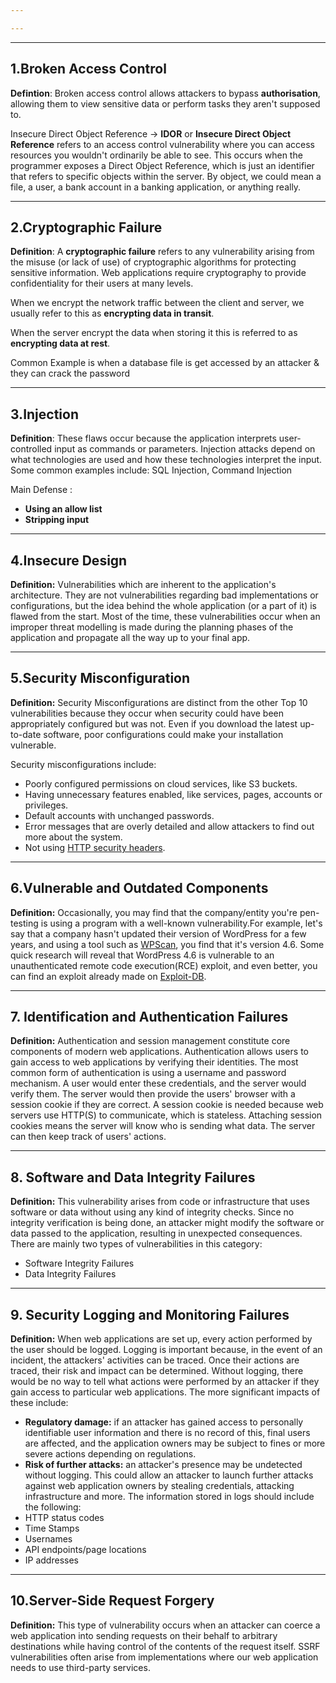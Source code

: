 ```yaml
---

---
```

---
## 1.Broken Access Control
**Defintion**: 
Broken access control allows attackers to bypass **authorisation**, allowing them to view sensitive data or perform tasks they aren't supposed to.

Insecure Direct Object Reference -> **IDOR** or **Insecure Direct Object Reference** refers to an access control vulnerability where you can access resources you wouldn't ordinarily be able to see. This occurs when the programmer exposes a Direct Object Reference, which is just an identifier that refers to specific objects within the server. By object, we could mean a file, a user, a bank account in a banking application, or anything really.

---
## 2.Cryptographic Failure
**Definition**:
A **cryptographic failure** refers to any vulnerability arising from the misuse (or lack of use) of cryptographic algorithms for protecting sensitive information. Web applications require cryptography to provide confidentiality for their users at many levels.

When we encrypt the network traffic between the client and server, we usually refer to this as **encrypting data in transit**.

When the server encrypt the data when storing it this is referred to as **encrypting data at rest**.

Common Example is when a database file is get accessed by an attacker & they can crack the password

---
## 3.Injection
**Definition**:
These flaws occur because the application interprets user-controlled input as commands or parameters. Injection attacks depend on what technologies are used and how these technologies interpret the input. Some common examples include: SQL Injection, Command Injection

Main Defense :
- **Using an allow list**
- **Stripping input**

----

## 4.Insecure Design
**Definition:**
Vulnerabilities which are inherent to the application's architecture. They are not vulnerabilities regarding bad implementations or configurations, but the idea behind the whole application (or a part of it) is flawed from the start. Most of the time, these vulnerabilities occur when an improper threat modelling is made during the planning phases of the application and propagate all the way up to your final app.

---

## 5.Security Misconfiguration
**Definition:**
Security Misconfigurations are distinct from the other Top 10 vulnerabilities because they occur when security could have been appropriately configured but was not. Even if you download the latest up-to-date software, poor configurations could make your installation vulnerable.

Security misconfigurations include:
- Poorly configured permissions on cloud services, like S3 buckets.
- Having unnecessary features enabled, like services, pages, accounts or privileges.
- Default accounts with unchanged passwords.
- Error messages that are overly detailed and allow attackers to find out more about the system.
- Not using [HTTP security headers](https://owasp.org/www-project-secure-headers/).

---

## 6.Vulnerable and Outdated Components
**Definition:**
Occasionally, you may find that the company/entity you're pen-testing is using a program with a well-known vulnerability.For example, let's say that a company hasn't updated their version of WordPress for a few years, and using a tool such as [WPScan](https://wpscan.com/wordpress-security-scanner), you find that it's version 4.6. Some quick research will reveal that WordPress 4.6 is vulnerable to an unauthenticated remote code execution(RCE) exploit, and even better, you can find an exploit already made on [Exploit-DB](https://www.exploit-db.com/exploits/41962).

---

## 7. Identification and Authentication Failures
**Definition:**
Authentication and session management constitute core components of modern web applications. Authentication allows users to gain access to web applications by verifying their identities. The most common form of authentication is using a username and password mechanism. A user would enter these credentials, and the server would verify them. The server would then provide the users' browser with a session cookie if they are correct. A session cookie is needed because web servers use HTTP(S) to communicate, which is stateless. Attaching session cookies means the server will know who is sending what data. The server can then keep track of users' actions.

---

## 8. Software and Data Integrity Failures
**Definition:**
This vulnerability arises from code or infrastructure that uses software or data without using any kind of integrity checks. Since no integrity verification is being done, an attacker might modify the software or data passed to the application, resulting in unexpected consequences. There are mainly two types of vulnerabilities in this category:
- Software Integrity Failures
- Data Integrity Failures

---

## 9. Security Logging and Monitoring Failures
**Definition:**
When web applications are set up, every action performed by the user should be logged. Logging is important because, in the event of an incident, the attackers' activities can be traced. Once their actions are traced, their risk and impact can be determined. Without logging, there would be no way to tell what actions were performed by an attacker if they gain access to particular web applications. The more significant impacts of these include:
- **Regulatory damage:** if an attacker has gained access to personally identifiable user information and there is no record of this, final users are affected, and the application owners may be subject to fines or more severe actions depending on regulations.
- **Risk of further attacks:** an attacker's presence may be undetected without logging. This could allow an attacker to launch further attacks against web application owners by stealing credentials, attacking infrastructure and more.
The information stored in logs should include the following:
- HTTP status codes
- Time Stamps
- Usernames
- API endpoints/page locations
- IP addresses

---

## 10.Server-Side Request Forgery
**Definition:**
This type of vulnerability occurs when an attacker can coerce a web application into sending requests on their behalf to arbitrary destinations while having control of the contents of the request itself. SSRF vulnerabilities often arise from implementations where our web application needs to use third-party services.

